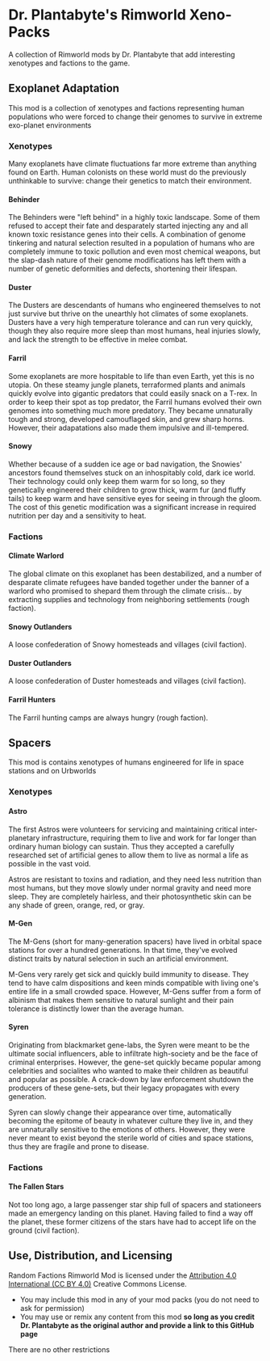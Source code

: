 # Dr. Plantabyte's Rimworld Xeno-Packs
A collection of Rimworld mods by Dr. Plantabyte that add interesting xenotypes and factions to the game.

## Exoplanet Adaptation

This mod is a collection of xenotypes and factions representing human populations who were forced to change their genomes to survive in extreme exo-planet environments 

### Xenotypes
Many exoplanets have climate fluctuations far more extreme than anything found on Earth. Human colonists on these world must do the previously unthinkable to survive: change their genetics to match their environment.

#### Behinder
The Behinders were "left behind" in a highly toxic landscape. Some of them refused to accept their fate and desparately started injecting any and all known toxic resistance genes into their cells. A combination of genome tinkering and natural selection resulted in a population of humans who are completely immune to toxic pollution and even most chemical weapons, but the slap-dash nature of their genome modifications has left them with a number of genetic deformities and defects, shortening their lifespan.

#### Duster
The Dusters are descendants of humans who engineered themselves to not just survive but thrive on the unearthly hot climates of some exoplanets. Dusters have a very high temperature tolerance and can run very quickly, though they also require more sleep than most humans, heal injuries slowly, and lack the strength to be effective in melee combat. 

#### Farril
Some exoplanets are more hospitable to life than even Earth, yet this is no utopia. On these steamy jungle planets, terraformed plants and animals quickly evolve into gigantic predators that could easily snack on a T-rex. In order to keep their spot as top predator, the Farril humans evolved their own genomes into something much more predatory. They became unnaturally tough and strong, developed camouflaged skin, and grew sharp horns. However, their adapatations also made them impulsive and ill-tempered.

#### Snowy
Whether because of a sudden ice age or bad navigation, the Snowies' ancestors found themselves stuck on an inhospitably cold, dark ice world. Their technology could only keep them warm for so long, so they genetically engineered their children to grow thick, warm fur (and fluffy tails) to keep warm and have sensitive eyes for seeing in through the gloom. The cost of this genetic modification was a significant increase in required nutrition per day and a sensitivity to heat.

### Factions

#### Climate Warlord
The global climate on this exoplanet has been destabilized, and a number of desparate climate refugees have banded together under the banner of a warlord who promised to shepard them through the climate crisis... by extracting supplies and technology from neighboring settlements (rough faction).

#### Snowy Outlanders
A loose confederation of Snowy homesteads and villages (civil faction).

#### Duster Outlanders
A loose confederation of Duster homesteads and villages (civil faction).

#### Farril Hunters
The Farril hunting camps are always hungry (rough faction).



## Spacers

This mod is contains xenotypes of humans engineered for life in space stations and on Urbworlds

### Xenotypes

#### Astro
The first Astros were volunteers for servicing and maintaining critical inter-planetary infrastructure, requiring them to live and work for far longer than ordinary human biology can sustain. Thus they accepted a carefully researched set of artificial genes to allow them to live as normal a life as possible in the vast void.

Astros are resistant to toxins and radiation, and they need less nutrition than most humans, but they move slowly under normal gravity and need more sleep. They are completely hairless, and their photosynthetic skin can be any shade of green, orange, red, or gray.

#### M-Gen
The M-Gens (short for many-generation spacers) have lived in orbital space stations for over a hundred generations. In that time, they've evolved distinct traits by natural selection in such an artificial environment.

M-Gens very rarely get sick and quickly build immunity to disease. They tend to have calm dispositions and keen minds compatible with living one's entire life in a small crowded space. However, M-Gens suffer from a form of albinism that makes them sensitive to natural sunlight and their pain tolerance is distinctly lower than the average human.

#### Syren
Originating from blackmarket gene-labs, the Syren were meant to be the ultimate social influencers, able to infiltrate high-society and be the face of criminal enterprises. However, the gene-set quickly became popular among celebrities and socialites who wanted to make their children as beautiful and popular as possible. A crack-down by law enforcement shutdown the producers of these gene-sets, but their legacy propagates with every generation.

Syren can slowly change their appearance over time, automatically becoming the epitome of beauty in whatever culture they live in, and they are unnaturally sensitive to the emotions of others. However, they were never meant to exist beyond the sterile world of cities and space stations, thus they are fragile and prone to disease.

### Factions

#### The Fallen Stars
Not too long ago, a large passenger star ship full of spacers and stationeers made an emergency landing on this planet. Having failed to find a way off the planet, these former citizens of the stars have had to accept life on the ground (civil faction).

## Use, Distribution, and Licensing
Random Factions Rimworld Mod is licensed under the [Attribution 4.0 International (CC BY 4.0)](https://creativecommons.org/licenses/by/4.0/) Creative Commons License.

* You may include this mod in any of your mod packs (you do not need to ask for permission)
* You may use or remix any content from this mod **so long as you credit Dr. Plantabyte as the original author and provide a link to this GitHub page**

There are no other restrictions
